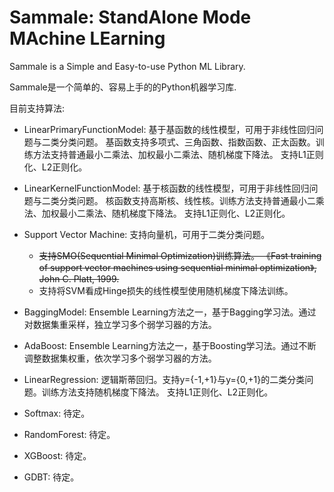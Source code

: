 # Sammale: StandAlone Mode MAchine LEarning
 
Sammale is a Simple and Easy-to-use Python ML Library.

Sammale是一个简单的、容易上手的的Python机器学习库.

目前支持算法:

- LinearPrimaryFunctionModel: 基于基函数的线性模型，可用于非线性回归问题与二类分类问题。
基函数支持多项式、三角函数、指数函数、正太函数。训练方法支持普通最小二乘法、加权最小二乘法、随机梯度下降法。
支持L1正则化、L2正则化。

- LinearKernelFunctionModel: 基于核函数的线性模型，可用于非线性回归问题与二类分类问题。
核函数支持高斯核、线性核。训练方法支持普通最小二乘法、加权最小二乘法、随机梯度下降法。
支持L1正则化、L2正则化。

- Support Vector Machine: 支持向量机，可用于二类分类问题。
    - ~~支持SMO(Sequential Minimal Optimization)训练算法。
    《Fast training of support vector machines using sequential minimal optimization》, John C. Platt, 1999.~~
    - 支持将SVM看成Hinge损失的线性模型使用随机梯度下降法训练。
    
- BaggingModel: Ensemble Learning方法之一，基于Bagging学习法。通过对数据集重采样，独立学习多个弱学习器的方法。

- AdaBoost: Ensemble Learning方法之一，基于Boosting学习法。通过不断调整数据集权重，依次学习多个弱学习器的方法。


- LinearRegression: 逻辑斯蒂回归。支持y={-1,+1}与y={0,+1}的二类分类问题。训练方法支持随机梯度下降法。
支持L1正则化、L2正则化。

- Softmax: 待定。

- RandomForest: 待定。

- XGBoost: 待定。

- GDBT: 待定。